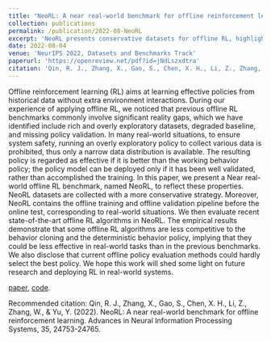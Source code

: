 ```yaml
---
title: "NeoRL: A near real-world benchmark for offline reinforcement learning"
collection: publications
permalink: /publication/2022-08-NeoRL
excerpt: 'NeoRL presents conservative datasets for offline RL, highlights the complete pipeline for deploying offline RL in real-world applications, and also benchmarks recent offline RL algorithms on NeoRL under the complete pipeline.'
date: 2022-08-04
venue: 'NeurIPS 2022, Datasets and Benchmarks Track'
paperurl: 'https://openreview.net/pdf?id=jNdLszxdtra'
citation: 'Qin, R. J., Zhang, X., Gao, S., Chen, X. H., Li, Z., Zhang, W., & Yu, Y. (2022). NeoRL: A near real-world benchmark for offline reinforcement learning. Advances in Neural Information Processing Systems, 35, 24753-24765.'
---
```

Offline reinforcement learning (RL) aims at learning effective policies from historical data without extra environment interactions. During our experience of applying offline RL, we noticed that previous offline RL benchmarks commonly involve significant reality gaps, which we have identified include rich and overly exploratory datasets, degraded baseline, and missing policy validation. In many real-world situations, to ensure system safety, running an overly exploratory policy to collect various data is prohibited, thus only a narrow data distribution is available. The resulting policy is regarded as effective if it is better than the working behavior policy; the policy model can be deployed only if it has been well validated, rather than accomplished the training. In this paper, we present a Near real-world offline RL benchmark, named NeoRL, to reflect these properties. NeoRL datasets are collected with a more conservative strategy. Moreover, NeoRL contains the offline training and offline validation pipeline before the online test, corresponding to real-world situations. We then evaluate recent state-of-the-art offline RL algorithms in NeoRL. The empirical results demonstrate that some offline RL algorithms are less competitive to the behavior cloning and the deterministic behavior policy, implying that they could be less effective in real-world tasks than in the previous benchmarks. We also disclose that current offline policy evaluation methods could hardly select the best policy. We hope this work will shed some light on future research and deploying RL in real-world systems.

[paper](https://openreview.net/pdf?id=jNdLszxdtra), [code](https://github.com/polixir/NeoRL).

Recommended citation: Qin, R. J., Zhang, X., Gao, S., Chen, X. H., Li, Z., Zhang, W., & Yu, Y. (2022). NeoRL: A near real-world benchmark for offline reinforcement learning. Advances in Neural Information Processing Systems, 35, 24753-24765.